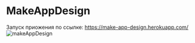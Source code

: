 # MakeAppDesign


Запуск приожения по ссылке: https://make-app-design.herokuapp.com/
![makeAppDesign](https://cdn.pixabay.com/photo/2017/03/28/12/10/chairs-2181947_1280.jpg)
